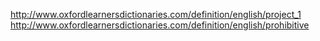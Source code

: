 http://www.oxfordlearnersdictionaries.com/definition/english/project_1
http://www.oxfordlearnersdictionaries.com/definition/english/prohibitive
